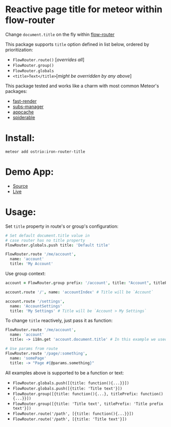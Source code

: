 Reactive page title for meteor within flow-router
========
Change `document.title` on the fly within [flow-router](https://github.com/kadirahq/flow-router)

This package supports `title` option defined in list below, ordered by prioritization:
 - `FlowRouter.route()` [*overrides all*]
 - `FlowRouter.group()`
 - `FlowRouter.globals`
 - `<title>Text</title>`[*might be overridden by any above*]

This package tested and works like a charm with most common Meteor's packages:
 - [fast-render](https://github.com/kadirahq/fast-render)
 - [subs-manager](https://github.com/kadirahq/subs-manager)
 - [appcache](https://github.com/meteor/meteor/wiki/AppCache)
 - [spiderable](https://github.com/jazeee/jazeee-meteor-spiderable)

Install:
========
```shell
meteor add ostrio:iron-router-title
```

Demo App:
========
 - [Source](https://github.com/VeliovGroup/Meteor-flow-router-title/tree/master/demo)
 - [Live](http://flow-router-title.meteor.com)

Usage:
========
Set `title` property in route's or group's configuration:
```coffeescript
# Set default document.title value in 
# case router has no title property
FlowRouter.globals.push title: 'Default title'

FlowRouter.route '/me/account',
  name: 'account'
  title: 'My Account'
```

Use group context:
```coffeescript
account = FlowRouter.group prefix: '/account', title: "Account", titlePrefix: 'Account > '

account.route '/', name: 'accountIndex' # Title will be `Account`

account.route '/settings',
  name: 'AccountSettings'
  title: 'My Settings' # Title will be `Account > My Settings`
```

To change `title` reactively, just pass it as function:
```coffeescript
FlowRouter.route '/me/account',
  name: 'account'
  title: -> i18n.get 'account.document.title' # In this example we used `ostrio:i18n` package

# Use params from route
FlowRouter.route '/page/:something',
  name: 'somePage'
  title: -> "Page #{@params.something}"
```

All examples above is supported to be a function or text:
 - `FlowRouter.globals.push([{title: function(){...}}])`
 - `FlowRouter.globals.push([{title: 'Title text'}])`
 - `FlowRouter.group([{title: function(){...}, titlePrefix: function(){...}}])`
 - `FlowRouter.group([{title: 'Title text', titlePrefix: 'Title prefix text'}])`
 - `FlowRouter.route('/path', [{title: function(){...}}])`
 - `FlowRouter.route('/path', [{title: 'Title text'}])`
